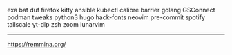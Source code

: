 exa
bat
duf
firefox
kitty
ansible
kubectl
calibre
barrier
golang
GSConnect
podman
tweaks
python3
hugo
hack-fonts
neovim
pre-commit
spotify
tailscale
yt-dlp
zsh
zoom
lunarvim

---
https://remmina.org/
